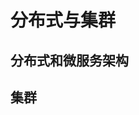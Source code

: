 
# 分布式与集群
<!-- 
什么是集群？负载均衡？ 
https://mp.weixin.qq.com/s/GPGEgLpCE_KAUPis5UqbKA
https://blog.csdn.net/weixin_42369687/article/details/89914131
-->

<!-- 
集中式架构与分布式架构
https://www.sohu.com/a/259712753_100011803

https://mp.weixin.qq.com/s/mfoVfOEF58Qg06w_YMtuNw
-->


## 分布式和微服务架构
<!-- 
三分钟彻底弄懂什么是分布式和微服务架构 
https://mp.weixin.qq.com/s/2Hk8cUPLj8_COQW2L5h56g
图解微服务技术架构体系 
https://mp.weixin.qq.com/s/PIXmfbFH1y5AarKNPmt3Xg
微服务架构下如何解耦，对于已经紧耦合下如何重构？ 
https://mp.weixin.qq.com/s/eaNFwNyz-TIXmhtWMYsxKQ

-->

## 集群  
<!-- 

什么是集群&集群的分类
https://blog.csdn.net/qq_41652038/article/details/91789940
集群技术
https://baike.baidu.com/item/%E9%9B%86%E7%BE%A4%E6%8A%80%E6%9C%AF/9774443?fr=aladdin

-->